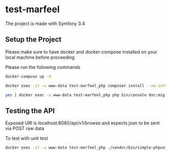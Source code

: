 test-marfeel
====

The project is made with Symfony 3.4

## Setup the Project

Please make sure to have docker and docker-compose installed on your local machine before proceeding

Please run the following commands

```bash
docker-compose up -d
```

```bash
docker exec -it -u www-data test-marfeel_php composer install --no-interaction
```

```bash
yes | docker exec -u www-data test-marfeel_php php bin/console doc:mig:mig
```

## Testing the API

Exposed URI is localhost:8080/api/v1/browse and expects json to be sent via POST raw data

To test with unit test

```bash
docker exec -it -u www-data test-marfeel_php ./vendor/bin/simple-phpunit
```
